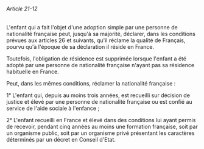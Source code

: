 ###### Article 21-12

L'enfant qui a fait l'objet d'une adoption simple par une personne de nationalité française peut, jusqu'à sa majorité, déclarer, dans les conditions prévues aux articles 26 et suivants, qu'il réclame la qualité de Français, pourvu qu'à l'époque de sa déclaration il réside en France.

Toutefois, l'obligation de résidence est supprimée lorsque l'enfant a été adopté par une personne de nationalité française n'ayant pas sa résidence habituelle en France.

Peut, dans les mêmes conditions, réclamer la nationalité française :

1° L'enfant qui, depuis au moins trois années, est recueilli sur décision de justice et élevé par une personne de nationalité française ou est confié au service de l'aide sociale à l'enfance ;

2° L'enfant recueilli en France et élevé dans des conditions lui ayant permis de recevoir, pendant cinq années au moins une formation française, soit par un organisme public, soit par un organisme privé présentant les caractères déterminés par un décret en Conseil d'Etat.

